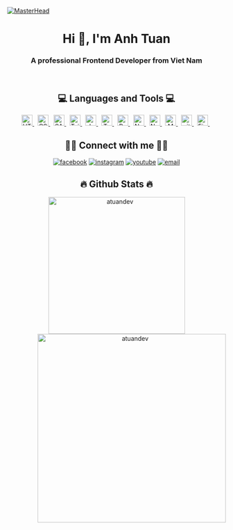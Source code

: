 [![MasterHead](https://www.bbva.ch/wp-content/uploads/2022/09/Biometria-Blog-1300x400-1.gif)](https://rishavchanda.io)
<h1 align="center">Hi 👋, I'm Anh Tuan</h1>
<h3 align="center">A professional Frontend Developer from Viet Nam</h3>
<br/>

<h2 align="center">💻 Languages and Tools 💻</h2>
<p align="center"> 
  <a href="https://www.w3.org/html/" target="_blank" rel="noreferrer"> <img src="https://img.shields.io/badge/HTML5-282C34?logo=html5&logoColor=E34F26" alt="HTML5 logo" title="HTML5" height="25" /> </a> &nbsp;
  <a href="https://www.w3schools.com/css/" target="_blank" rel="noreferrer"> <img src="https://img.shields.io/badge/CSS3-282C34?logo=css3&logoColor=1572B6" alt="CSS3 logo" title="CSS3" height="25" /> </a>&nbsp;
  <a href="https://sass-lang.com" target="_blank" rel="noreferrer"> <img src="https://img.shields.io/badge/Sass-282C34?logo=sass&logoColor=CC6699" alt="SASS logo" title="SASS" height="25" /> </a> &nbsp;
  <a href="https://tailwindcss.com/" target="_blank" rel="noreferrer"> <img src="https://img.shields.io/badge/Tailwind%20CSS-282C34?logo=tailwind-css&logoColor=38B2AC" alt="TailwindCSS logo" title="TailwindCSS" height="25" /> </a>  &nbsp;
  <a href="https://developer.mozilla.org/en-US/docs/Web/JavaScript" target="_blank" rel="noreferrer"> <img src="https://img.shields.io/badge/JavaScript-282C34?logo=javascript&logoColor=F7DF1E" alt="JavaScript logo" title="JavaScript" height="25" /> </a> &nbsp;
  <a href="https://www.typescriptlang.org/" target="_blank" rel="noreferrer"> <img src="https://img.shields.io/badge/TypeScript-282C34?logo=typescript&logoColor=3178C6" alt="TypeScript logo" title="TypeScript" height="25" /> </a>&nbsp;
  <a href="https://reactjs.org/" target="_blank" rel="noreferrer"> <img src="https://img.shields.io/badge/ReactJS-282C34?logo=react&logoColor=61DAFB" alt="ReactJS logo" title="ReactJS" height="25" /> </a> &nbsp;
  <a href="https://nextjs.org/" target="_blank" rel="noreferrer"> <img src="https://img.shields.io/badge/NextJS-282C34?logo=nextdotjs&logoColor=000000" alt="Next.js logo" title="Next.js" height="25" /> </a> &nbsp;
  <a href="https://nodejs.org" target="_blank" rel="noreferrer"> <img src="https://img.shields.io/badge/Node.js-282C34?logo=node.js&logoColor=00F200" alt="Node.js logo" title="Node.js" height="25" /> </a> &nbsp;
  <a href="https://www.mongodb.com/" target="_blank" rel="noreferrer"> <img src="https://img.shields.io/badge/MongoDB-282C34?logo=mongodb&logoColor=47A248" alt="MongoDB logo" title="MongoDB" height="25" /> </a> &nbsp;
  <a href="https://git-scm.com/" target="_blank" rel="noreferrer"> <img src="https://img.shields.io/badge/git-282C34?logo=git&logoColor=F05032" alt="git logo" title="git" height="25" /> </a> &nbsp;
  <a href="https://www.figma.com/" target="_blank" rel="noreferrer"> <img src="https://img.shields.io/badge/Figma-282C34?logo=figma&logoColor=F24E1E" alt="Figma logo" title="Figma" height="25" /> </a> &nbsp;
</p>

<h2 align="center">🙋‍♂️ Connect with me 🙋‍♂️</h2>
<div align="center">
  <a href="https://fb.com/tuanboi161" target="_blank"><img src="https://img.icons8.com/bubbles/100/000000/facebook-new.png" alt="facebook" /></a>
  <a href="https://instagram.com/tuanboiii" target="_blank"> <img src="https://img.icons8.com/bubbles/100/000000/instagram.png" alt="instagram" /></a>
  <a href="https://www.youtube.com/@atuandev" target="_blank"><img src="https://img.icons8.com/bubbles/100/000000/youtube-squared.png" alt="youtube" /></a>
  <a href="mailto:anhtuan03.dev@gmail.com" target="_blank"><img src="https://img.icons8.com/bubbles/100/000000/apple-mail.png" alt="email"/></a>
</div>

<h2 align="center">🔥 Github Stats 🔥</h2>
<div align="center">
  <a href="#" title="atuandev">
    <img align="center" width="315" src="https://github-readme-stats.vercel.app/api/top-langs?username=atuandev&title_color=61dafb&text_color=ffffff&icon_color=61dafb&bg_color=20232a&langs_count=8&layout=compact&border_color=61dafb&hide_border=true" alt="atuandev" />
  </a>
  <a href="#" title="atuandev">
    <img align="right" width="434" src="https://github-readme-stats.vercel.app/api?username=atuandev&show_icons=true&theme=react&border_color=61dafb&hide_border=true" alt="atuandev" />
  </a>
</div>
